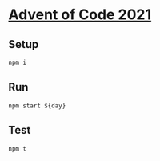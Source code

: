 # [Advent of Code 2021](https://adventofcode.com/2021)

## Setup

`npm i`

## Run

`npm start ${day}`

## Test

`npm t`
